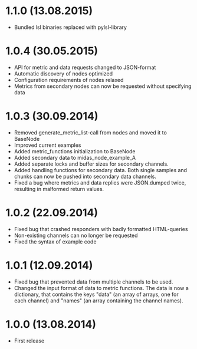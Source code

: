 1.1.0 (13.08.2015)
==================
* Bundled lsl binaries replaced with pylsl-library

1.0.4 (30.05.2015)
==================
* API for metric and data requests changed to JSON-format
* Automatic discovery of nodes optimized
* Configuration requirements of nodes relaxed
* Metrics from secondary nodes can now be requested without specifying data

1.0.3 (30.09.2014)
==================
* Removed generate_metric_list-call from nodes and moved it to BaseNode
* Improved current examples
* Added metric_functions initialization to BaseNode
* Added secondary data to midas_node_example_A
* Added separate locks and buffer sizes for secondary channels.
* Added handling functions for secondary data. Both single samples and chunks can now be pushed into secondary data channels.
* Fixed a bug where metrics and data replies were JSON.dumped twice, resulting in malformed return values.

1.0.2 (22.09.2014)
==================
* Fixed bug that crashed responders with badly formatted HTML-queries
* Non-existing channels can no longer be requested
* Fixed the syntax of example code

1.0.1 (12.09.2014)
==================
* Fixed bug that prevented data from multiple channels to be used.
* Changed the input format of data to metric functions. The data is now a dictionary, that contains the keys "data" (an array of arrays, one for each channel) and "names" (an array containing the channel names).

1.0.0 (13.08.2014)
==================
* First release
